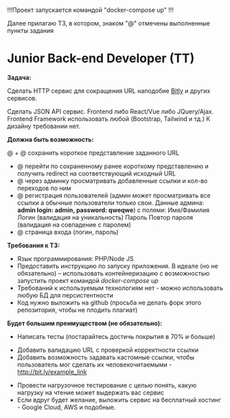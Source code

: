 !!!Проект запускается командой "docker-compose up" !!!


Далее прилагаю ТЗ, в котором, знаком "@" отмечены выполненные пункты задания

# Junior Back-end Developer (TT)

**Задача:**

Cделать HTTP сервис для сокращения URL наподобие [Bitly](https://bitly.com/) и других сервисов.

Cделать JSON API сервис. Frontend либо React/Vue либо JQuery/Ajax. Frontend Framework использовать любой (Bootstrap, Tailwind и тд.)
К дизайну требовании нет.

**Должна быть возможность:**

@ + @ сохранить короткое представление заданного URL
+ @ перейти по сохраненному ранее короткому представлению и получить redirect на соответствующий исходный URL
+ @ через админку просматривать добавленные ссылки и кол-во переходов по ним
+ @ регистрация пользователей (админ может просматривать все ссылки а обычные пользователи только свои. Данные админа: **admin login: admin, password: qweqwe**) с полями:	Имя/Фамилия	Логин (валидация на уникальность)	Пароль	Повтор пароля (валидация на совпадение с паролем)
+ @ страница входа (логин, пароль)

**Требования к ТЗ:**

+ Язык программирования: PHP/Node JS
+ Предоставить инструкцию по запуску приложения. В идеале (но не обязательно) – использовать контейнеризацию с возможностью запустить проект командой *docker-compose up*
+ Требований к используемым технологиям нет - можно использовать любую БД для персистентности
+ Код нужно выложить на github (просьба не делать форк этого репозитория, чтобы не плодить плагиат)

**Будет большим преимуществом (не обязательно):**

- Написать тесты (постарайтесь достичь покрытия в 70% и больше)
+ Добавить валидацию URL с проверкой корректности ссылки
+ Добавить возможность задавать кастомные ссылки, чтобы пользователь мог сделать их человекочитаемыми - http://bit.ly/example_link
- Провести нагрузочное тестирование с целью понять, какую нагрузку на чтение может выдержать вас сервис
- Если вдруг будет желание, выложить сервис на бесплатный хостинг - Google Cloud, AWS и подобные.
